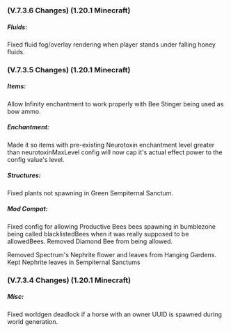 ### **(V.7.3.6 Changes) (1.20.1 Minecraft)**

##### Fluids:
Fixed fluid fog/overlay rendering when player stands under falling honey fluids.


### **(V.7.3.5 Changes) (1.20.1 Minecraft)**

##### Items:
Allow Infinity enchantment to work properly with Bee Stinger being used as bow ammo.

##### Enchantment:
Made it so items with pre-existing Neurotoxin enchantment level greater than neurotoxinMaxLevel config
 will now cap it's actual effect power to the config value's level.

##### Structures:
Fixed plants not spawning in Green Sempiternal Sanctum.

##### Mod Compat:
Fixed config for allowing Productive Bees bees spawning in bumblezone being called blacklistedBees when it was really supposed to be allowedBees.
 Removed Diamond Bee from being allowed.

Removed Spectrum's Nephrite flower and leaves from Hanging Gardens. Kept Nephrite leaves in Sempiternal Sanctums


### **(V.7.3.4 Changes) (1.20.1 Minecraft)**

##### Misc:
Fixed worldgen deadlock if a horse with an owner UUID is spawned during world generation.

